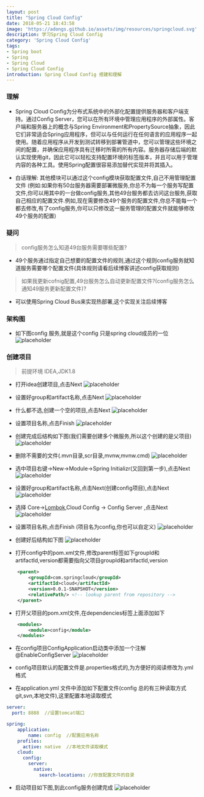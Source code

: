 ```yaml
---
layout: post
title: "Spring Cloud Config"
date: 2018-05-21 18:43:58
image: 'https://adongs.github.io/assets/img/resources/springcloud.svg'
description: 学习Spring Cloud Config
category: 'Spring Cloud Config'
tags:
- Spring boot
- Spring
- Spring Cloud
- Spring Cloud Config
introduction: Spring Cloud Config 搭建和理解
---
```


### 理解
- Spring Cloud Config为分布式系统中的外部化配置提供服务器和客户端支持。通过Config Server，您可以在所有环境中管理应用程序的外部属性。客户端和服务器上的概念与Spring Environment和PropertySource抽象，因此它们非常适合Spring应用程序，但可以与任何运行在任何语言的应用程序一起使用。随着应用程序从开发到测试转移到部署管道中，您可以管理这些环境之间的配置，并确保应用程序具有迁移时所需的所有内容。服务器存储后端的默认实现使用git，因此它可以轻松支持配置环境的标签版本，并且可以用于管理内容的各种工具。使用Spring配置很容易添加替代实现并将其插入。

- 白话理解: 其他模块可以通过这个config模块获取配置文件,自己不用管理配置文件
(例如:如果你有50台服务器需要部署微服务,你总不为每一个服务写配置文件,你可以用其中的一台做config服务,其他49台服务都去访问这台服务,获取自己相应的配置文件.例如,现在需要修改49个服务的配置文件,你总不能每一个都去修改,有了config服务,你可以只修改这一服务管理的配置文件就能够修改49个服务的配置)

### 疑问
> config服务怎么知道49台服务需要哪些配置?
- 49个服务通过指定自己想要的配置文件的规则,通过这个规则config服务就知道服务需要哪个配置文件(具体规则请看后续博客讲述config获取规则)

> 如果我更新cofnig配置,49台服务怎么自动更新配置文件?(config服务怎么通知49服务更新配置文件)?
- 可以使用Spring Cloud Bus来实现热部署,这个实现关注后续博客

### 架构图

- 如下图config 服务,就是这个config 只是spring cloud成员的一位
![placeholder](https://adongs.github.io/assets/img/blog/springcloud/config/14.jpg "idea创建项目")



### 创建项目
>前提环境 IDEA,JDK1.8

- 打开idea创建项目,点击Next
![placeholder](https://adongs.github.io/assets/img/blog/springcloud/config/1.jpg "idea创建项目")

- 设置好group和artifact名称,点击Next
![placeholder](https://adongs.github.io/assets/img/blog/springcloud/config/2.jpg "idea创建项目")

- 什么都不选,创建一个空的项目,点击Next
![placeholder](https://adongs.github.io/assets/img/blog/springcloud/config/3.jpg "idea创建项目")

- 设置项目名称,点击Finish
![placeholder](https://adongs.github.io/assets/img/blog/springcloud/config/4.jpg "idea创建项目")

- 创建完成后结构如下图(我们需要创建多个微服务,所以这个创建的是父项目)
![placeholder](https://adongs.github.io/assets/img/blog/springcloud/config/5.jpg "idea创建项目")

- 删除不需要的文件(.mvn目录,scr目录,mvnw,mvnw.cmd)
![placeholder](https://adongs.github.io/assets/img/blog/springcloud/config/6.jpg "idea创建项目")

- 选中项目右键->New->Module->Spring Initializr(又回到第一步),点击Next
![placeholder](https://adongs.github.io/assets/img/blog/springcloud/config/7.jpg "idea创建项目")

- 设置好group和artifact名称,点击Next(创建config项目),点击Next
![placeholder](https://adongs.github.io/assets/img/blog/springcloud/config/8.jpg "idea创建项目")

- 选择 Core-><a href="https://www.zhihu.com/question/42348457">Lombok</a>,Cloud Config -> Config Server ,点击Next
![placeholder](https://adongs.github.io/assets/img/blog/springcloud/config/9.jpg "idea创建项目")

- 设置项目名称,点击Finish (项目名为config,你也可以自定义)
![placeholder](https://adongs.github.io/assets/img/blog/springcloud/config/10.jpg "idea创建项目")

- 创建好后结构如下图
![placeholder](https://adongs.github.io/assets/img/blog/springcloud/config/11.jpg "idea创建项目")

- 打开config中的pom.xml文件,修改parent标签如下groupId和artifactId,version都需要指向父项目groupId和artifactId,version

```xml
    <parent>
        <groupId>com.springcloud</groupId>
        <artifactId>cloud</artifactId>
        <version>0.0.1-SNAPSHOT</version>
        <relativePath/> <!-- lookup parent from repository -->
    </parent>
```

- 打开父项目的pom.xml文件,在dependencies标签上面添加如下

```xml
    <modules>
        <module>config</module>
    </modules>
```

- 在config项目ConfigApplication启动类中添加一个注解@EnableConfigServer
![placeholder](https://adongs.github.io/assets/img/blog/springcloud/config/12.jpg "idea创建项目")

- config项目默认的配置文件是.properties格式的,为方便好的阅读修改为.yml格式


- 在application.yml 文件中添加如下配置文件(config 总的有三种读取方式git,svn,本地文件),这里配置本地读取模式

```yml
server:
  port: 8888  //设置tomcat端口

spring:
    application:
        name: config  //配置应用名称
    profiles:
      active: native  //本地文件读取模式
    cloud:
      config:
        server:
          native:
            search-locations: //你放配置文件的目录
```

- 启动项目如下图,到此config服务创建完成
![placeholder](https://adongs.github.io/assets/img/blog/springcloud/config/13.jpg "idea创建项目")
